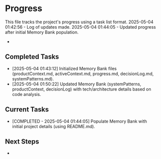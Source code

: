 # Progress

This file tracks the project's progress using a task list format.
2025-05-04 01:42:56 - Log of updates made.
2025-05-04 01:44:05 - Updated progress after initial Memory Bank population.

*

## Completed Tasks

*   [2025-05-04 01:43:12] Initialized Memory Bank files (productContext.md, activeContext.md, progress.md, decisionLog.md, systemPatterns.md).
*   [2025-05-04 01:50:22] Updated Memory Bank (systemPatterns, productContext, decisionLog) with tech/architecture details based on code analysis.

## Current Tasks

*   [COMPLETED - 2025-05-04 01:44:05] Populate Memory Bank with initial project details (using README.md).

## Next Steps

*